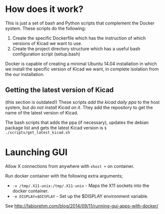 # How does it work?

This is just a set of bash and Python scripts that complement the Docker system. These scripts do the following:

1. Create the specific Dockerfile which has the instruction of which versions of Kicad we want to use.
1. Create the project directory structure which has a useful bash configuration script (setup.bash)

Docker is capable of creating a minimal Ubuntu 14.04 installation in which we install the specific version of Kicad we want, in complete isolation from the our installation.

## Getting the latest version of Kicad

(this section is outdated!)
These scripts *add the kicad daily ppa* to the host system, but *do not install Kicad on it*. They add the repository to get the name of the latest version of Kicad.

The bash scripts that adds the ppa (if necessary), updates the debian package list and gets the latest Kicad version is `$ ./scripts/get_latest_kicad.sh`



# Launching GUI

Allow X connections from anywhere with `xhost +` on container.

Run docker container with the following extra arguments;
 * `-v /tmp/.X11-unix:/tmp/.X11-unix` - Maps the X11 sockets into the docker container.
 * `-e DISPLAY=$DISPLAY` - Set up the $DISPLAY environment variable.

See http://fabiorehm.com/blog/2014/09/11/running-gui-apps-with-docker/
